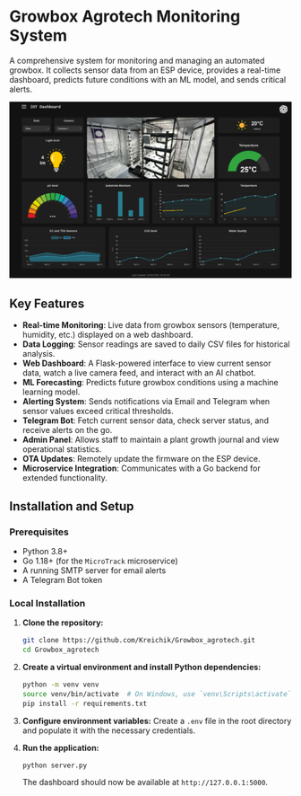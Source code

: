 # Growbox Agrotech Monitoring System

A comprehensive system for monitoring and managing an automated growbox. It collects sensor data from an ESP device, provides a real-time dashboard, predicts future conditions with an ML model, and sends critical alerts.

![Dashboard](dashboard.png)

## Key Features

*   **Real-time Monitoring**: Live data from growbox sensors (temperature, humidity, etc.) displayed on a web dashboard.
*   **Data Logging**: Sensor readings are saved to daily CSV files for historical analysis.
*   **Web Dashboard**: A Flask-powered interface to view current sensor data, watch a live camera feed, and interact with an AI chatbot. 
*   **ML Forecasting**: Predicts future growbox conditions using a machine learning model.
*   **Alerting System**: Sends notifications via Email and Telegram when sensor values exceed critical thresholds.
*   **Telegram Bot**: Fetch current sensor data, check server status, and receive alerts on the go.
*   **Admin Panel**: Allows staff to maintain a plant growth journal and view operational statistics.
*   **OTA Updates**: Remotely update the firmware on the ESP device. 
*   **Microservice Integration**: Communicates with a Go backend for extended functionality.


## Installation and Setup

### Prerequisites

*   Python 3.8+
*   Go 1.18+ (for the `MicroTrack` microservice)
*   A running SMTP server for email alerts
*   A Telegram Bot token

### Local Installation

1.  **Clone the repository:**
    ```bash
    git clone https://github.com/Kreichik/Growbox_agrotech.git
    cd Growbox_agrotech
    ```

2.  **Create a virtual environment and install Python dependencies:**
    ```bash
    python -m venv venv
    source venv/bin/activate  # On Windows, use `venv\Scripts\activate`
    pip install -r requirements.txt
    ```
    
3.  **Configure environment variables:**
    Create a `.env` file in the root directory and populate it with the necessary credentials.
    <!-- TODO: An .env.example file would be beneficial -->

4.  **Run the application:**
    ```bash
    python server.py
    ```
    The dashboard should now be available at `http://127.0.0.1:5000`.


